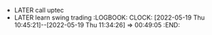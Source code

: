 - LATER call uptec
- LATER learn swing trading
  :LOGBOOK:
  CLOCK: [2022-05-19 Thu 10:45:21]--[2022-05-19 Thu 11:34:26] =>  00:49:05
  :END: